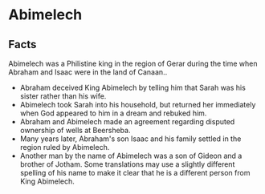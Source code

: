 # Abimelech

## Facts

Abimelech was a Philistine king in the region of Gerar during the time when Abraham and Isaac were in the land of Canaan..

* Abraham deceived King Abimelech by telling him that Sarah was his sister rather than his wife.
* Abimelech took Sarah into his household, but returned her immediately when God appeared to him in a dream and rebuked him.
* Abraham and Abimelech made an agreement regarding disputed ownership of wells at Beersheba.
* Many years later, Abraham's son Isaac and his family settled in the region ruled by Abimelech.
* Another man by the name of Abimelech was a son of Gideon and a brother of Jotham. Some translations may use a slightly different spelling of his name to make it clear that he is a different person from King Abimelech.
